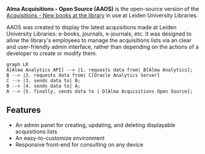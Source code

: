 **Alma Acquisitions - Open Source (AAOS)** is the open-source version of the [Acquisitions - New books at the library](https://acquisitions.library.universiteitleiden.nl) in use at Leiden University Libraries.

AAOS was created to display the latest acquisitions made at Leiden University Libraries: e-books, journals, e-journals, etc. It was designed to allow the library's employees to manage the acquisitions lists via an clear and user-friendly admin interface, rather than depending on the actions of a developer to create or modify them.

``` mermaid
graph LR
A[Alma Analytics API] --> |1. requests data from| B[Alma Analytics];
B --> |2. requests data from| C[Oracle Analytics Server]
C --> |3. sends data to| B;
B --> |4. sends data to| A;
A --> |5. finally, sends data to | D[Alma Acquisitions Open Source];
```

## Features

* An admin panel for creating, updating, and deleting displayable acquisitions lists
* An easy-to-customize environment
* Responsive front-end for consulting on any device
